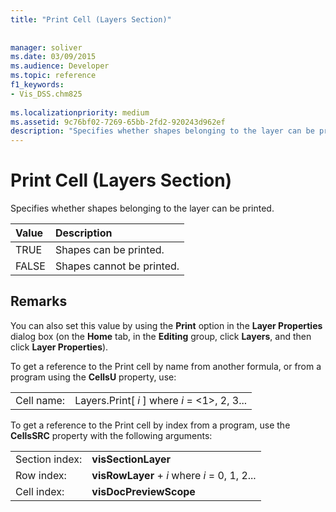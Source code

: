 ```yaml
---
title: "Print Cell (Layers Section)"
 
 
manager: soliver
ms.date: 03/09/2015
ms.audience: Developer
ms.topic: reference
f1_keywords:
- Vis_DSS.chm825
 
ms.localizationpriority: medium
ms.assetid: 9c76bf02-7269-65bb-2fd2-920243d962ef
description: "Specifies whether shapes belonging to the layer can be printed."
---
```


# Print Cell (Layers Section)

Specifies whether shapes belonging to the layer can be printed.
  
|**Value**|**Description**|
|:-----|:-----|
|TRUE  <br/> |Shapes can be printed. |
|FALSE  <br/> |Shapes cannot be printed. |
   
## Remarks

You can also set this value by using the **Print** option in the **Layer Properties** dialog box (on the **Home** tab, in the **Editing** group, click **Layers**, and then click **Layer Properties**).
  
To get a reference to the Print cell by name from another formula, or from a program using the **CellsU** property, use: 
  
|||
|:-----|:-----|
|Cell name:  <br/> |Layers.Print[ *i*  ] where  *i*  = <1>, 2, 3... |
   
To get a reference to the Print cell by index from a program, use the **CellsSRC** property with the following arguments: 
  
|||
|:-----|:-----|
|Section index:  <br/> |**visSectionLayer** <br/> |
|Row index:  <br/> |**visRowLayer** +  *i*  where  *i*  = 0, 1, 2... |
|Cell index:  <br/> |**visDocPreviewScope** <br/> |
   

